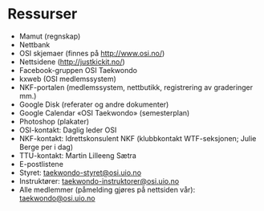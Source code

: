 # Ressurser 

* Mamut (regnskap)
* Nettbank
* OSI skjemaer (finnes på http://www.osi.no/)
* Nettsidene (http://justkickit.no/)
* Facebook-gruppen OSI Taekwondo
* kxweb (OSI medlemssystem)
* NKF-portalen (medlemssystem, nettbutikk, registrering av graderinger mm.)
* Google Disk (referater og andre dokumenter)
* Google Calendar «OSI Taekwondo» (semesterplan)
* Photoshop (plakater)
* OSI-kontakt: Daglig leder OSI
* NKF-kontakt: Idrettskonsulent NKF (klubbkontakt WTF-seksjonen; Julie Berge per i dag)
* TTU-kontakt: Martin Lilleeng Sætra
* E-postlistene
 * Styret: taekwondo-styret@osi.uio.no
 * Instruktører: taekwondo-instruktorer@osi.uio.no
 * Alle medlemmer (påmelding gjøres på nettsiden vår): taekwondo@osi.uio.no
  
  
  
  